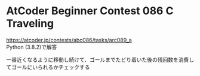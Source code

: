 # AtCoder Beginner Contest 086 C Traveling  
https://atcoder.jp/contests/abc086/tasks/arc089_a  
Python (3.8.2)で解答  

一番近くなるように移動し続けて、ゴールまでたどり着いた後の残回数を消費してゴールにいられるかチェックする